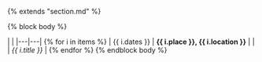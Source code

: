 {% extends "section.md" %}

{% block body %}

|   |
|---|---|
{% for i in items %}
| <span class="dates">{{ i.dates }}</span> | **{{ i.place }}, {{ i.location }}** |
| | _{{ i.title }}_ |
{% endfor %}
{% endblock body %}
